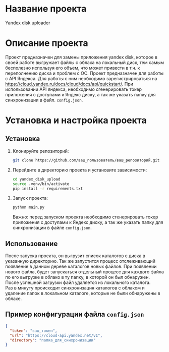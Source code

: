 # Название проекта

Yandex disk uploader

# Описание проекта

Проект предназначен для замены приложения yandex disk, которое в своей работе выгружает файлы с облака на локальный диск, тем самым бесполезно используя его объем, что может привести в т.ч. к переполнению диска и проблем с ОС. 
Проект предназначен для работы с API Яндекса. Для работы с ним необходимо зарегистрироваться на https://cloud.yandex.ru/docs/cloud/docs/api/quickstart/.
При использовании API яндекса, необходимо сгенерировать токер приложения с доступами к Яндекс диску, а так же указать папку для синхронизации в файл. `config.json`.


# Установка и настройка проекта

## Установка

1. Клонируйте репозиторий:
   ```bash
   git clone https://github.com/ваш_пользователь/ваш_репозиторий.git
   ```
2. Перейдите в директорию проекта и установите зависимости:
    ```bash
   cd yandex_disk_upload
   source .venv/bin/activate
   pip install -r requirements.txt
   ```
3. Запуск проекта:
   ```bash
   python main.py
   ```
   Важно: перед запуском проекта необходимо сгенерировать токер приложения с доступами к Яндекс диску, а так же указать папку для синхронизации в файле `config.json`.

## Использование

После запуска проекта, он выгрузит список каталогов с диска в указанную директорию. Так же запустится процесс отслеживающий появление в данном дереве каталогов новых файлов.
При появлении нового файла, будет запускаться отдельный процесс для каждого файла по его выгрузке в облако в ту папку, в которой он был обнаружен. 
После успешной загрузки файл удаляется из локального каталога.  
Раз в минуту происходит синхронизация каталогов с облаком и удаление папок в локальном каталоге, которые не были обнаружены в облаке. 

## Пример конфигурации файла `config.json`

```json
{
  "token": "ваш_токен",
  "url": "https://cloud-api.yandex.net/v1",
  "directory": "папка_для_синхронизации"
}  
```

